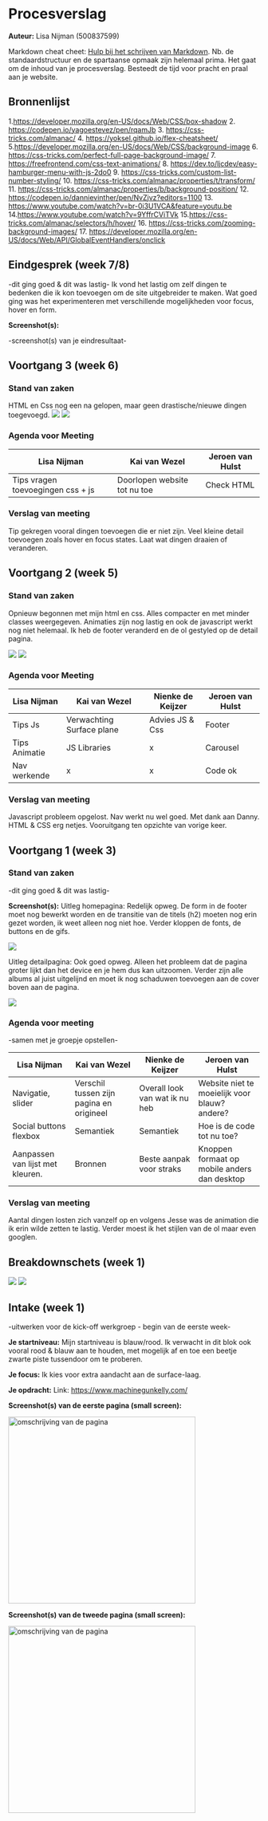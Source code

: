 # Procesverslag
**Auteur:** Lisa Nijman (500837599)

Markdown cheat cheet: [Hulp bij het schrijven van Markdown](https://github.com/adam-p/markdown-here/wiki/Markdown-Cheatsheet). Nb. de standaardstructuur en de spartaanse opmaak zijn helemaal prima. Het gaat om de inhoud van je procesverslag. Besteedt de tijd voor pracht en praal aan je website.



## Bronnenlijst
1.https://developer.mozilla.org/en-US/docs/Web/CSS/box-shadow
2. https://codepen.io/yagoestevez/pen/rqamJb
3. https://css-tricks.com/almanac/
4. https://yoksel.github.io/flex-cheatsheet/
5.https://developer.mozilla.org/en-US/docs/Web/CSS/background-image
6. https://css-tricks.com/perfect-full-page-background-image/
7. https://freefrontend.com/css-text-animations/
8. https://dev.to/ljcdev/easy-hamburger-menu-with-js-2do0
9. https://css-tricks.com/custom-list-number-styling/
10. https://css-tricks.com/almanac/properties/t/transform/
11. https://css-tricks.com/almanac/properties/b/background-position/
12. https://codepen.io/dannievinther/pen/NvZjvz?editors=1100
13. https://www.youtube.com/watch?v=br-0i3U1VCA&feature=youtu.be
14.https://www.youtube.com/watch?v=9YffrCViTVk
15.https://css-tricks.com/almanac/selectors/h/hover/
16. https://css-tricks.com/zooming-background-images/
17. https://developer.mozilla.org/en-US/docs/Web/API/GlobalEventHandlers/onclick



## Eindgesprek (week 7/8)

-dit ging goed & dit was lastig-
Ik vond het lastig om zelf dingen te bedenken die ik kon toevoegen om de site uitgebreider te maken. Wat goed ging was het experimenteren met verschillende mogelijkheden voor focus, hover en form.

**Screenshot(s):**

-screenshot(s) van je eindresultaat-



## Voortgang 3 (week 6)

### Stand van zaken
HTML en Css nog een na gelopen, maar geen drastische/nieuwe dingen toegevoegd.
<img src="images/voortganghome2.png">
<img src="images/voortgangdetail2.png">

### Agenda voor Meeting

Lisa Nijman                         | Kai van Wezel                 | Jeroen van Hulst |
|---                                |---                            |---
|Tips vragen toevoegingen css + js  | Doorlopen website tot nu toe  | Check HTML

### Verslag van meeting
Tip gekregen vooral dingen toevoegen die er niet zijn. Veel kleine detail toevoegen zoals hover en focus states. Laat wat dingen draaien of veranderen.


## Voortgang 2 (week 5)

### Stand van zaken
Opnieuw begonnen met mijn html en css. Alles compacter en met minder classes weergegeven. Animaties zijn nog lastig en ook de javascript werkt nog niet helemaal. Ik heb de footer veranderd en de ol gestyled op de detail pagina.

<img src="images/voortganghome2.png">
<img src="images/voortgangdetail2.png">

### Agenda voor Meeting
|Lisa Nijman            |Kai van Wezel                  |Nienke de Keijzer              |Jeroen van Hulst
|---                    |---                            |---                            |---
|Tips Js                |Verwachting Surface plane      |Advies JS & Css                |Footer
|Tips Animatie          |JS Libraries                   |x                              |Carousel
|Nav werkende           |x                              |x                              |Code ok

### Verslag van meeting
Javascript probleem opgelost. Nav werkt nu wel goed. Met dank aan Danny. HTML & CSS erg netjes. Vooruitgang ten opzichte van vorige keer.

## Voortgang 1 (week 3)

### Stand van zaken

-dit ging goed & dit was lastig-

**Screenshot(s):**
Uitleg homepagina: Redelijk opweg. De form in de footer moet nog bewerkt worden en de transitie van de titels (h2) moeten nog erin gezet worden, ik weet alleen nog niet hoe. Verder kloppen de fonts, de buttons en de gifs.

<img src="images/voortganghome1.png">

Uitleg detailpagina: Ook goed opweg. Alleen het probleem dat de pagina groter lijkt dan het device en je hem dus kan uitzoomen. Verder zijn alle albums al juist uitgelijnd en moet ik nog schaduwen toevoegen aan de cover boven aan de pagina.

<img src="images/voortgangdetail1.png">

### Agenda voor meeting

-samen met je groepje opstellen-

| Lisa Nijman                     | Kai van Wezel                           | Nienke de Keijzer             | Jeroen van Hulst                             |
| ---                             | ---                                     | ---                           | ---                                          |
| Navigatie, slider               | Verschil tussen zijn pagina en origineel| Overall look van wat ik nu heb| Website niet te moeielijk voor blauw? andere?|
| Social buttons flexbox          | Semantiek                               | Semantiek                     | Hoe is de code tot nu toe?                   |
| Aanpassen van lijst met kleuren.| Bronnen                                 | Beste aanpak voor straks      | Knoppen formaat op mobile anders dan desktop |

### Verslag van meeting

Aantal dingen losten zich vanzelf op en volgens Jesse was de animation die ik erin wilde zetten te lastig. Verder moest ik het stijlen van de ol maar even googlen.



## Breakdownschets (week 1)

<img src="images/Breakdown_schets_home.png">
<img src="images/Breakdown_schets_detail.png">




## Intake (week 1)
-uitwerken voor de kick-off werkgroep - begin van de eerste week-

**Je startniveau:** Mijn startniveau is blauw/rood. Ik verwacht in dit blok ook vooral rood & blauw aan te houden, met mogelijk af en toe een beetje zwarte piste tussendoor om te proberen.

**Je focus:** Ik kies voor extra aandacht aan de surface-laag.

**Je opdracht:**
Link: https://www.machinegunkelly.com/

**Screenshot(s) van de eerste pagina (small screen):**

<img src="images/HomepaginaMGK.jpg" width="375px" alt="omschrijving van de pagina">

**Screenshot(s) van de tweede pagina (small screen):**

<img src="images/DetailpaginaMGK.jpg" width="375px" alt="omschrijving van de pagina">
